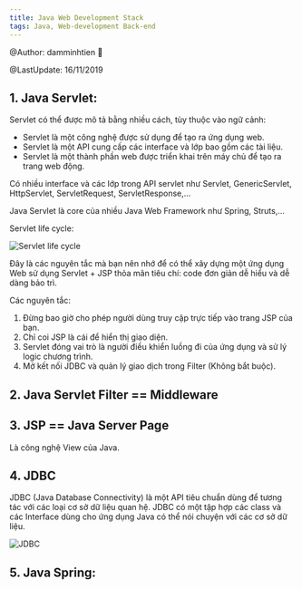 ```yaml
---
title: Java Web Development Stack
tags: Java, Web-development Back-end
---
```


@Author: damminhtien :whale:

@LastUpdate: 16/11/2019

## 1. Java Servlet:
Servlet có thể được mô tả bằng nhiều cách, tùy thuộc vào ngữ cảnh:
* Servlet là một công nghệ được sử dụng để tạo ra ứng dụng web.
* Servlet là một API cung cấp các interface và lớp bao gồm các tài liệu.
* Servlet là một thành phần web được triển khai trên máy chủ để tạo ra trang web động.

Có nhiều interface và các lớp trong API servlet như Servlet, GenericServlet, HttpServlet, ServletRequest, ServletResponse,...

Java Servlet là core của nhiều Java Web Framework như Spring, Struts,...

Servlet life cycle:

![Servlet life cycle](https://o7planning.org/vi/10169/cache/images/i/12877.png)

Đây là các nguyên tắc mà bạn nên nhớ để có thể xây dựng một ứng dụng Web sử dụng Servlet + JSP thỏa mãn tiêu chí: code đơn giản dễ hiểu và dễ dàng bảo trì.

Các nguyên tắc:
1. Đừng bao giờ cho phép người dùng truy cập trực tiếp vào trang JSP của bạn.
2. Chỉ coi JSP là cái để hiển thị giao diện.
3. Servlet đóng vai trò là người điều khiển luồng đi của ứng dụng và sử lý logic chương trình.
4. Mở kết nối JDBC và quản lý giao dịch trong Filter (Không bắt buộc).

## 2. Java Servlet Filter == Middleware
## 3. JSP == Java Server Page
Là công nghệ View của Java.

## 4. JDBC 
JDBC (Java Database Connectivity) là một API tiêu chuẩn dùng để tương tác với các loại cơ sở dữ liệu quan hệ.
JDBC có một tập hợp các class và các Interface dùng cho ứng dụng Java có thể nói chuyện với các cơ sở dữ liệu.

![JDBC](https://o7planning.org/vi/10167/cache/images/i/1007105.jpeg)

## 5. Java Spring:
